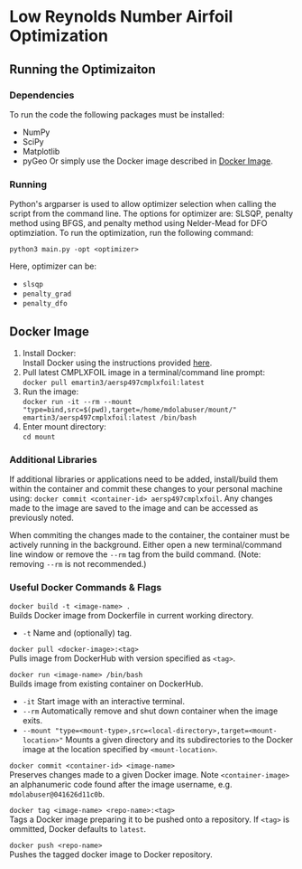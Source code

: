 # Low Reynolds Number Airfoil Optimization

## Running the Optimizaiton

### Dependencies

To run the code the following packages must be installed:
- NumPy
- SciPy
- Matplotlib
- pyGeo
Or simply use the Docker image described in [Docker Image](#docker-image). 

### Running

Python's argparser is used to allow optimizer selection when calling the script from the command line. The options for optimizer are: SLSQP, penalty method using BFGS, and penalty method using Nelder-Mead for DFO optimziation. To run the optimization, run the following command: 
```
python3 main.py -opt <optimizer>
```

Here, optimizer can be:
- `slsqp`
- `penalty_grad`
- `penalty_dfo`

## Docker Image

1. Install Docker: <br>
    Install Docker using the instructions provided [here](https://www.docker.com/).
1. Pull latest CMPLXFOIL image in a terminal/command line prompt: <br> 
    `docker pull emartin3/aersp497cmplxfoil:latest`
1. Run the image: <br>
    `docker run -it --rm --mount "type=bind,src=$(pwd),target=/home/mdolabuser/mount/" emartin3/aersp497cmplxfoil:latest /bin/bash`
1. Enter mount directory: <br>
    `cd mount`

### Additional Libraries
If additional libraries or applications need to be added, install/build them within the container and commit these changes to your personal machine using: `docker commit <container-id> aersp497cmplxfoil`. Any changes made to the image are saved to the image and can be accessed as previously noted.

When commiting the changes made to the container, the container must be actively running in the background. Either open a new terminal/command line window or remove the `--rm` tag from the build command. (Note: removing `--rm` is not recommended.) 

### Useful Docker Commands & Flags
`docker build -t <image-name> .` <br>
Builds Docker image from Dockerfile in current working directory.
* `-t` 
    Name and (optionally) tag.

`docker pull <docker-image>:<tag>` <br>
Pulls image from DockerHub with version specified as `<tag>`.

`docker run <image-name> /bin/bash` <br>
Builds image from existing container on DockerHub.
* `-it`
    Start image with an interactive terminal.
* `--rm` 
    Automatically remove and shut down container when the image exits.
* `--mount "type=<mount-type>,src=<local-directory>,target=<mount-location>"`
    Mounts a given directory and its subdirectories to the Docker image at the location specified by `<mount-location>`.

`docker commit <container-id> <image-name>` <br>
Preserves changes made to a given Docker image. Note `<container-image>` an alphanumeric code found after the image username, e.g. `mdolabuser@041626d11c0b`.

`docker tag <image-name> <repo-name>:<tag>` <br>
Tags a Docker image preparing it to be pushed onto a repository. If `<tag>` is ommitted, Docker defaults to `latest`.

`docker push <repo-name>` <br>
Pushes the tagged docker image to Docker repository.